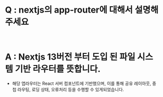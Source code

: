 # Q : nextjs의 app-router에 대해서 설명해주세요

<br />

# A : Nextjs 13버전 부터 도입 된 파일 시스템 기반 라우터를 뜻합니다.

- 해당 앱라우터는 React 서버 컴포넌트에 기반했으며, 이를 통해 공유 레이아웃, 중첩 라우팅, 로딩 상태, 오류처리 등을 수행할 수 있게되었습니다.
